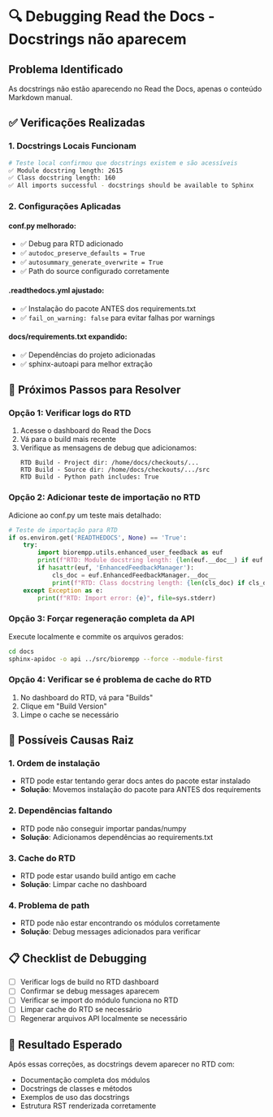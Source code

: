 # 🔍 Debugging Read the Docs - Docstrings não aparecem

## Problema Identificado
As docstrings não estão aparecendo no Read the Docs, apenas o conteúdo Markdown manual.

## ✅ Verificações Realizadas

### 1. Docstrings Locais Funcionam
```bash
# Teste local confirmou que docstrings existem e são acessíveis
✅ Module docstring length: 2615
✅ Class docstring length: 160
✅ All imports successful - docstrings should be available to Sphinx
```

### 2. Configurações Aplicadas

#### conf.py melhorado:
- ✅ Debug para RTD adicionado
- ✅ `autodoc_preserve_defaults = True`
- ✅ `autosummary_generate_overwrite = True`
- ✅ Path do source configurado corretamente

#### .readthedocs.yml ajustado:
- ✅ Instalação do pacote ANTES dos requirements.txt
- ✅ `fail_on_warning: false` para evitar falhas por warnings

#### docs/requirements.txt expandido:
- ✅ Dependências do projeto adicionadas
- ✅ sphinx-autoapi para melhor extração

## 🔧 Próximos Passos para Resolver

### Opção 1: Verificar logs do RTD
1. Acesse o dashboard do Read the Docs
2. Vá para o build mais recente
3. Verifique as mensagens de debug que adicionamos:
   ```
   RTD Build - Project dir: /home/docs/checkouts/...
   RTD Build - Source dir: /home/docs/checkouts/.../src
   RTD Build - Python path includes: True
   ```

### Opção 2: Adicionar teste de importação no RTD
Adicione ao conf.py um teste mais detalhado:

```python
# Teste de importação para RTD
if os.environ.get('READTHEDOCS', None) == 'True':
    try:
        import biorempp.utils.enhanced_user_feedback as euf
        print(f"RTD: Module docstring length: {len(euf.__doc__) if euf.__doc__ else 0}", file=sys.stderr)
        if hasattr(euf, 'EnhancedFeedbackManager'):
            cls_doc = euf.EnhancedFeedbackManager.__doc__
            print(f"RTD: Class docstring length: {len(cls_doc) if cls_doc else 0}", file=sys.stderr)
    except Exception as e:
        print(f"RTD: Import error: {e}", file=sys.stderr)
```

### Opção 3: Forçar regeneração completa da API
Execute localmente e commite os arquivos gerados:

```bash
cd docs
sphinx-apidoc -o api ../src/biorempp --force --module-first
```

### Opção 4: Verificar se é problema de cache do RTD
1. No dashboard do RTD, vá para "Builds"
2. Clique em "Build Version"
3. Limpe o cache se necessário

## 🚨 Possíveis Causas Raiz

### 1. **Ordem de instalação**
- RTD pode estar tentando gerar docs antes do pacote estar instalado
- **Solução**: Movemos instalação do pacote para ANTES dos requirements

### 2. **Dependências faltando**
- RTD pode não conseguir importar pandas/numpy
- **Solução**: Adicionamos dependências ao requirements.txt

### 3. **Cache do RTD**
- RTD pode estar usando build antigo em cache
- **Solução**: Limpar cache no dashboard

### 4. **Problema de path**
- RTD pode não estar encontrando os módulos corretamente
- **Solução**: Debug messages adicionados para verificar

## 📋 Checklist de Debugging

- [ ] Verificar logs de build no RTD dashboard
- [ ] Confirmar se debug messages aparecem
- [ ] Verificar se import do módulo funciona no RTD
- [ ] Limpar cache do RTD se necessário
- [ ] Regenerar arquivos API localmente se necessário

## 🎯 Resultado Esperado

Após essas correções, as docstrings devem aparecer no RTD com:
- Documentação completa dos módulos
- Docstrings de classes e métodos
- Exemplos de uso das docstrings
- Estrutura RST renderizada corretamente
